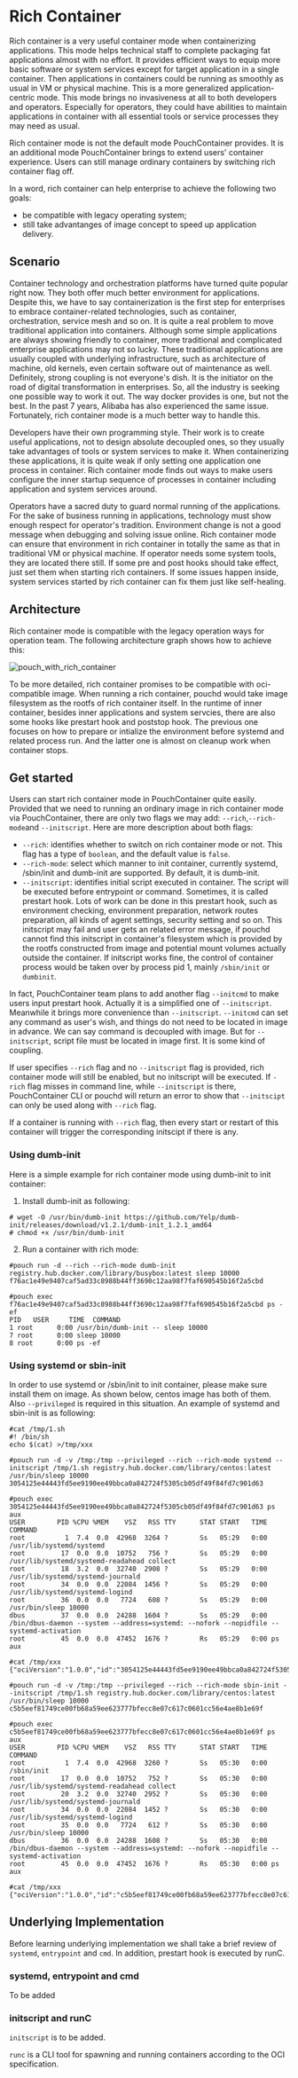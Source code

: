 # Rich Container

Rich container is a very useful container mode when containerizing applications. This mode helps technical staff to complete packaging fat applications almost with no effort. It provides efficient ways to equip more basic software or system services except for target application in a single container. Then applications in containers could be running as smoothly as usual in VM or physical machine. This is a more generalized application-centric mode. This mode brings no invasiveness at all to both developers and operators. Especially for operators, they could have abilities to maintain applications in container with all essential tools or service processes they may need as usual.

Rich container mode is not the default mode PouchContainer provides. It is an additional mode PouchContainer brings to extend users' container experience. Users can still manage ordinary containers by switching rich container flag off.

In a word, rich container can help enterprise to achieve the following two goals:

* be compatible with legacy operating system;
* still take advantanges of image concept to speed up application delivery.

## Scenario

Container technology and orchestration platforms have turned quite popular right now. They both offer much better environment for applications. Despite this, we have to say containerization is the first step for enterprises to embrace container-related technologies, such as container, orchestration, service mesh and so on. It is quite a real problem to move traditional application into containers. Although some simple applications are always showing friendly to container, more traditional and complicated enterprise applications may not so lucky. These traditional applications are usually coupled with underlying infrastructure, such as architecture of machine, old kernels, even certain software out of maintenance as well. Definitely, strong coupling is not everyone's dish. It is the initiator on the road of digital transformation in enterprises. So, all the industry is seeking one possible way to work it out. The way docker provides is one, but not the best. In the past 7 years, Alibaba has also experienced the same issue. Fortunately, rich container mode is a much better way to handle this.

Developers have their own programming style. Their work is to create useful applications, not to design absolute decoupled ones, so they usually take advantages of tools or system services to make it. When containerizing these applications, it is quite weak if only setting one application one process in container. Rich container mode finds out ways to make users configure the inner startup sequence of processes in container including application and system services around.

Operators have a sacred duty to guard normal running of the applications. For the sake of business running in applications, technology must show enough respect for operator's tradition. Environment change is not a good message when debugging and solving issue online. Rich container mode can ensure that environment in rich container in totally the same as that in traditional VM or physical machine. If operator needs some system tools, they are located there still. If some pre and post hooks should take effect, just set them when starting rich containers. If some issues happen inside, system services started by rich container can fix them just like self-healing.

## Architecture

Rich container mode is compatible with the legacy operation ways for operation team. The following architecture graph shows how to achieve this:

![pouch_with_rich_container](../static_files/pouch_with_rich_container.png)

To be more detailed, rich container promises to be compatible with oci-compatible image. When running a rich container, pouchd would take image filesystem as the rootfs of rich container itself. In the runtime of inner container, besides inner applications and system servcies, there are also some hooks like prestart hook and poststop hook. The previous one focuses on how to prepare or intialize the environment before systemd and related process run. And the latter one is almost on cleanup work when container stops.

## Get started

Users can start rich container mode in PouchContainer quite easily. Provided that we need to running an ordinary image in rich container mode via PouchContainer, there are only two flags we may add: `--rich`,`--rich-mode`and `--initscript`. Here are more description about both flags:

* `--rich`: identifies whether to switch on rich container mode or not. This flag has a type of `boolean`, and the default value is `false`.
* `--rich-mode`: select which manner to init container, currently systemd, /sbin/init and dumb-init are supported. By default, it is dumb-init.
* `--initscript`: identifies initial script executed in container. The script will be executed before entrypoint or command. Sometimes, it is called prestart hook. Lots of work can be done in this prestart hook, such as environment checking, environment preparation, network routes preparation, all kinds of agent settings, security setting and so on. This initscript may fail and user gets an related error message, if pouchd cannot find this initscript in container's filesystem which is provided by the rootfs constructed from image and potential mount volumes actually outside the container. If initscript works fine, the control of container process would be taken over by process pid 1, mainly `/sbin/init` or `dumbinit`.

In fact, PouchContainer team plans to add another flag `--initcmd` to make users input prestart hook. Actually it is a simplified one of `--initscript`. Meanwhile it brings more convenience than `--initscript`. `--initcmd` can set any command as user's wish, and things do not need to be located in image in advance. We can say command is decoupled with image. But for `--initscript`, script file must be located in image first. It is some kind of coupling.

If user specifies `--rich` flag and no `--initscript` flag is provided, rich container mode will still be enabled, but no initscript will be executed. If `-rich` flag misses in command line, while `--initscript` is there, PouchContainer CLI or pouchd will return an error to show that `--initscipt` can only be used along with `--rich` flag.

If a container is running with `--rich` flag, then every start or restart of this container will trigger the corresponding initscipt if there is any.

### Using dumb-init

Here is a simple example for rich container mode using dumb-init to init container:

1. Install dumb-init as following:

```shell
# wget -O /usr/bin/dumb-init https://github.com/Yelp/dumb-init/releases/download/v1.2.1/dumb-init_1.2.1_amd64
# chmod +x /usr/bin/dumb-init
```

2. Run a container with rich mode:

```shell
#pouch run -d --rich --rich-mode dumb-init registry.hub.docker.com/library/busybox:latest sleep 10000
f76ac1e49e9407caf5ad33c8988b44ff3690c12aa98f7faf690545b16f2a5cbd

#pouch exec f76ac1e49e9407caf5ad33c8988b44ff3690c12aa98f7faf690545b16f2a5cbd ps -ef
PID   USER     TIME  COMMAND
1 root      0:00 /usr/bin/dumb-init -- sleep 10000
7 root      0:00 sleep 10000
8 root      0:00 ps -ef
```

### Using systemd or sbin-init

In order to use systemd or /sbin/init to init container, please make sure install them on image.
As shown below, centos image has both of them.
Also `--privileged` is required in this situation. An example of systemd and sbin-init is as following:

```
#cat /tmp/1.sh
#! /bin/sh
echo $(cat) >/tmp/xxx

#pouch run -d -v /tmp:/tmp --privileged --rich --rich-mode systemd --initscript /tmp/1.sh registry.hub.docker.com/library/centos:latest /usr/bin/sleep 10000
3054125e44443fd5ee9190ee49bbca0a842724f5305cb05df49f84fd7c901d63

#pouch exec 3054125e44443fd5ee9190ee49bbca0a842724f5305cb05df49f84fd7c901d63 ps aux
USER        PID %CPU %MEM    VSZ   RSS TTY      STAT START   TIME COMMAND
root          1  7.4  0.0  42968  3264 ?        Ss   05:29   0:00 /usr/lib/systemd/systemd
root         17  0.0  0.0  10752   756 ?        Ss   05:29   0:00 /usr/lib/systemd/systemd-readahead collect
root         18  3.2  0.0  32740  2908 ?        Ss   05:29   0:00 /usr/lib/systemd/systemd-journald
root         34  0.0  0.0  22084  1456 ?        Ss   05:29   0:00 /usr/lib/systemd/systemd-logind
root         36  0.0  0.0   7724   608 ?        Ss   05:29   0:00 /usr/bin/sleep 10000
dbus         37  0.0  0.0  24288  1604 ?        Ss   05:29   0:00 /bin/dbus-daemon --system --address=systemd: --nofork --nopidfile --systemd-activation
root         45  0.0  0.0  47452  1676 ?        Rs   05:29   0:00 ps aux

#cat /tmp/xxx
{"ociVersion":"1.0.0","id":"3054125e44443fd5ee9190ee49bbca0a842724f5305cb05df49f84fd7c901d63","status":"","pid":125745,"bundle":"/var/lib/pouch/containerd/state/io.containerd.runtime.v1.linux/default/3054125e44443fd5ee9190ee49bbca0a842724f5305cb05df49f84fd7c901d63"}

#pouch run -d -v /tmp:/tmp --privileged --rich --rich-mode sbin-init --initscript /tmp/1.sh registry.hub.docker.com/library/centos:latest /usr/bin/sleep 10000
c5b5eef81749ce00fb68a59ee623777bfecc8e07c617c0601cc56e4ae8b1e69f

#pouch exec c5b5eef81749ce00fb68a59ee623777bfecc8e07c617c0601cc56e4ae8b1e69f ps aux
USER        PID %CPU %MEM    VSZ   RSS TTY      STAT START   TIME COMMAND
root          1  7.4  0.0  42968  3260 ?        Ss   05:30   0:00 /sbin/init
root         17  0.0  0.0  10752   752 ?        Ss   05:30   0:00 /usr/lib/systemd/systemd-readahead collect
root         20  3.2  0.0  32740  2952 ?        Ss   05:30   0:00 /usr/lib/systemd/systemd-journald
root         34  0.0  0.0  22084  1452 ?        Ss   05:30   0:00 /usr/lib/systemd/systemd-logind
root         35  0.0  0.0   7724   612 ?        Ss   05:30   0:00 /usr/bin/sleep 10000
dbus         36  0.0  0.0  24288  1608 ?        Ss   05:30   0:00 /bin/dbus-daemon --system --address=systemd: --nofork --nopidfile --systemd-activation
root         45  0.0  0.0  47452  1676 ?        Rs   05:30   0:00 ps aux

#cat /tmp/xxx
{"ociVersion":"1.0.0","id":"c5b5eef81749ce00fb68a59ee623777bfecc8e07c617c0601cc56e4ae8b1e69f","status":"","pid":127183,"bundle":"/var/lib/pouch/containerd/state/io.containerd.runtime.v1.linux/default/c5b5eef81749ce00fb68a59ee623777bfecc8e07c617c0601cc56e4ae8b1e69f"}
```

## Underlying Implementation

Before learning underlying implementation we shall take a brief review of `systemd`, `entrypoint` and `cmd`. In addition, prestart hook is executed by runC.

### systemd, entrypoint and cmd

To be added

### initscript and runC

`initscript` is to be added.

`runc` is a CLI tool for spawning and running containers according to the OCI specification.
